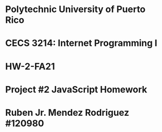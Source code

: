 # Polytechnic University of Puerto Rico
# CECS 3214: Internet Programming I
# HW-2-FA21
# Project #2 JavaScript Homework
# Ruben Jr. Mendez Rodriguez #120980
